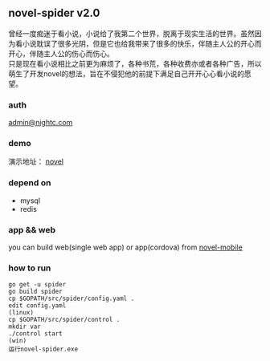## novel-spider v2.0
曾经一度痴迷于看小说，小说给了我第二个世界，脱离于现实生活的世界。虽然因为看小说耽误了很多光阴，但是它也给我带来了很多的快乐，伴随主人公的开心而开心，伴随主人公的伤心而伤心。  
只是现在看小说相比之前更为麻烦了，各种书荒，各种收费亦或者各种广告，所以萌生了开发novel的想法，旨在不侵犯他的前提下满足自己开开心心看小说的愿望。  

### auth
admin@nightc.com

### demo
演示地址： [novel](https://novel.nightc.com) 
### depend on
 - mysql
 - redis
### app && web
you can build web(single web app) or app(cordova) from [novel-mobile](https://gitee.com/cnjack/novel-mobile)
### how to run

```
go get -u spider
go build spider
cp $GOPATH/src/spider/config.yaml .
edit config.yaml
(linux)
cp $GOPATH/src/spider/control .
mkdir var
./control start
(win)
运行novel-spider.exe
```
